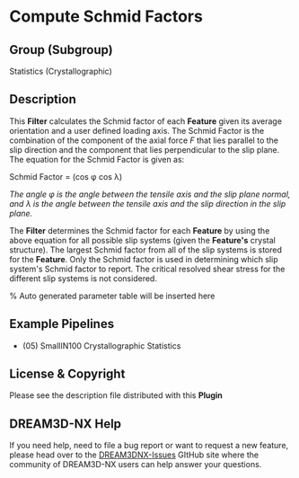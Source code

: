 # Compute Schmid Factors

## Group (Subgroup)

Statistics (Crystallographic)

## Description

This **Filter** calculates the Schmid factor of each **Feature** given its average orientation and a user defined loading axis. The Schmid Factor is the combination of the component of the axial force *F* that lies parallel to the slip direction and the component that lies perpendicular to the slip plane.  The equation for the Schmid Factor is given as:

Schmid Factor = (cos &phi; cos &lambda;)

*The angle &phi; is the angle between the tensile axis and the slip plane normal, and &lambda; is the angle between the tensile axis and the slip direction in the slip plane.*

The **Filter** determines the Schmid factor for each **Feature** by using the above equation for all possible slip systems (given the **Feature's** crystal structure).  The largest Schmid factor from all of the slip systems is stored for the **Feature**. Only the Schmid factor is used in determining which slip system's Schmid factor to report.  The critical resolved shear stress for the different slip systems is not considered.

% Auto generated parameter table will be inserted here

## Example Pipelines

+ (05) SmallIN100 Crystallographic Statistics

## License & Copyright

Please see the description file distributed with this **Plugin**

## DREAM3D-NX Help

If you need help, need to file a bug report or want to request a new feature, please head over to the [DREAM3DNX-Issues](https://github.com/BlueQuartzSoftware/DREAM3DNX-Issues/discussions) GItHub site where the community of DREAM3D-NX users can help answer your questions.
